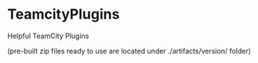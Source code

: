 # TeamcityPlugins
Helpful TeamCity Plugins 

(pre-built zip files ready to use are located under ./artifacts/version/ folder)